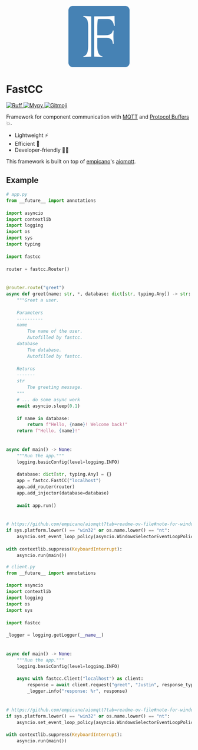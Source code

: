 <p align="center">
    <img src="https://github.com/ReMi-HSBI/fastcc/blob/main/docs/src/static/images/fastci_logo.svg?raw=true" alt="drawing" width="33%"/>
</p>

# FastCC

<a href="https://docs.astral.sh/ruff">
  <img
    src="https://img.shields.io/badge/ruff-⚡-261230.svg?style=flat-square"
    alt="Ruff"
  />
</a>
<a href="https://mypy-lang.org">
  <img
    src="https://img.shields.io/badge/mypy-📝-2a6db2.svg?style=flat-square"
    alt="Mypy"
  />
</a>
<a href="https://gitmoji.dev">
  <img
    src="https://img.shields.io/badge/gitmoji-😜%20😍-FFDD67.svg?style=flat-square"
    alt="Gitmoji"
  />
</a>

Framework for component communication with [MQTT](https://mqtt.org) and [Protocol Buffers](https://protobuf.dev) :boom:.

- Lightweight :zap:
- Efficient :rocket:
- Developer-friendly :technologist:

This framework is built on top of [empicano](https://github.com/empicano)'s [aiomqtt](https://github.com/empicano/aiomqtt).

## Example

```python
# app.py
from __future__ import annotations

import asyncio
import contextlib
import logging
import os
import sys
import typing

import fastcc

router = fastcc.Router()


@router.route("greet")
async def greet(name: str, *, database: dict[str, typing.Any]) -> str:
    """Greet a user.

    Parameters
    ----------
    name
        The name of the user.
        Autofilled by fastcc.
    database
        The database.
        Autofilled by fastcc.

    Returns
    -------
    str
        The greeting message.
    """
    # ... do some async work
    await asyncio.sleep(0.1)

    if name in database:
        return f"Hello, {name}! Welcome back!"
    return f"Hello, {name}!"


async def main() -> None:
    """Run the app."""
    logging.basicConfig(level=logging.INFO)

    database: dict[str, typing.Any] = {}
    app = fastcc.FastCC("localhost")
    app.add_router(router)
    app.add_injector(database=database)

    await app.run()


# https://github.com/empicano/aiomqtt?tab=readme-ov-file#note-for-windows-users
if sys.platform.lower() == "win32" or os.name.lower() == "nt":
    asyncio.set_event_loop_policy(asyncio.WindowsSelectorEventLoopPolicy())

with contextlib.suppress(KeyboardInterrupt):
    asyncio.run(main())
```

```python
# client.py
from __future__ import annotations

import asyncio
import contextlib
import logging
import os
import sys

import fastcc

_logger = logging.getLogger(__name__)


async def main() -> None:
    """Run the app."""
    logging.basicConfig(level=logging.INFO)

    async with fastcc.Client("localhost") as client:
        response = await client.request("greet", "Justin", response_type=str)
        _logger.info("response: %r", response)


# https://github.com/empicano/aiomqtt?tab=readme-ov-file#note-for-windows-users
if sys.platform.lower() == "win32" or os.name.lower() == "nt":
    asyncio.set_event_loop_policy(asyncio.WindowsSelectorEventLoopPolicy())

with contextlib.suppress(KeyboardInterrupt):
    asyncio.run(main())

```
